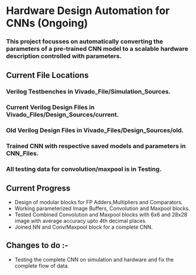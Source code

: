 # Hardware Design Automation for CNNs (Ongoing)

### This project focusses on automatically converting the parameters of a pre-trained CNN model to a scalable hardware description controlled with parameters.

## Current File Locations

### Verilog Testbenches in Vivado_File/Simulation_Sources. 
### Current Verilog Design Files in Vivado_Files/Design_Sources/current.
### Old Verilog Design Files in Vivado_Files/Design_Sources/old.
### Trained CNN with respective saved models and parameters in CNN_Files.
### All testing data for convolution/maxpool is in Testing.

## Current Progress
 - Design of modular blocks for FP Adders,Multipliers and Comparators.
 - Working parameterized Image Buffers, Convolution and Maxpool blocks.
 - Tested Combined Convolution and Maxpool blocks with 6x6 and 28x28 image with average accuracy upto 4th decimal places.
 - Joined NN and Conv/Maxpool block for a complete CNN.

## Changes to do :-
  - Testing the complete CNN on simulation and hardware and fix the complete flow of data.






